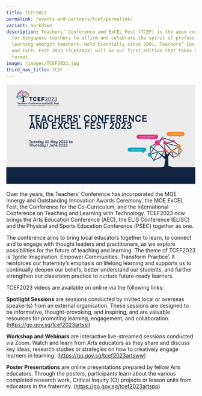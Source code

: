 ```yaml
---
title: TCEF2023
permalink: /events-and-partners/tcef/permalink/
variant: markdown
description: Teachers’ Conference and ExCEL Fest (TCEF) is the apex conference
  for Singapore teachers to affirm and celebrate the spirit of professional
  learning amongst teachers. Held biennially since 2001, Teachers’ Conference
  and ExCEL Fest 2023 (TCEF2023) will be our first edition that takes a blended
  format.
image: /images/TCEF2023.jpg
third_nav_title: TCEF
---
```

![](/images/TCEF2023.jpg)

Over the years, the Teachers’ Conference has incorporated the MOE Innergy and Outstanding Innovation Awards Ceremony, the MOE ExCEL Fest, the Conference for the Co-Curriculum, and the International Conference on Teaching and Learning with Technology. TCEF2023 now brings the Arts Education Conference (AEC), the ELIS Conference (ELISC) and the Physical and Sports Education Conference (PSEC) together as one.


The conference aims to bring local educators together to learn, to connect and to engage with thought leaders and practitioners, as we explore possibilities for the future of teaching and learning. The theme of TCEF2023 is ‘Ignite Imagination. Empower Communities. Transform Practice’. It reinforces our fraternity’s emphasis on lifelong learning and supports us to continually deepen our beliefs, better understand our students, and further strengthen our classroom practice to nurture future-ready learners.
  
TCEF2023 videos are available on online via the following links:
  
**Spotlight Sessions** are sessions conducted by invited local or overseas speaker(s) from an external organisation. These sessions are designed to be informative, thought-provoking, and inspiring, and are valuable resources for promoting learning, engagement, and collaboration. (https://go.gov.sg/tcef2023artssl)

**Workshop and Webinars** are interactive live-streamed sessions conducted via Zoom. Watch and learn from Arts educators as they share and discuss key ideas, research studies or strategies on how to creatively engage learners in learning. (https://go.gov.sg/tcef2023artsww)

**Poster Presentations** are online presentations prepared by fellow Arts educators. Through the posters, participants learn about the various completed research work, Critical Inquiry (CI) projects or lesson units from educators in the fraternity. (https://go.gov.sg/tcef2023artspp)